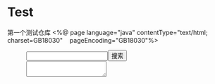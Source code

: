 # Test
第一个测试仓库
<%@ page language="java" contentType="text/html; charset=GB18030"    pageEncoding="GB18030"%><!DOCTYPE html PUBLIC "-//W3C//DTD HTML 4.01 Transitional//EN" "http://www.w3.org/TR/html4/loose.dtd"><html><head><meta http-equiv="Content-Type" content="text/html; charset=GB18030"><link rel="stylesheet" type="text/css" href="CSS/index.css"><title>知识搜索</title></head><body>  <form action="servlet/TestServlet" method="post" dir="ltr" class="form_css">           <input name="userQuestion" type="text" class="question_css"><input value="搜索" type="submit" class="submit_css"><br>           <textarea class="textarea_css" ></textarea>  </form></body></html>
